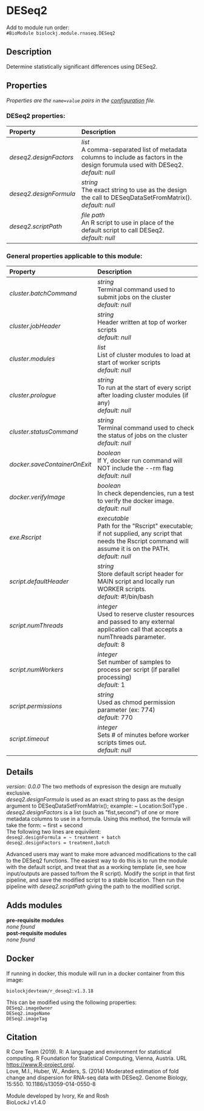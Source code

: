 # DESeq2
Add to module run order:                    
`#BioModule biolockj.module.rnaseq.DESeq2`

## Description 
Determine statistically significant differences using DESeq2.

## Properties 
*Properties are the `name=value` pairs in the [configuration](../../../Configuration#properties) file.*                   

### DESeq2 properties: 
| Property| Description |
| :--- | :--- |
| *deseq2.designFactors* | _list_ <br>A comma-separated list of metadata columns to include as factors in the design forumula used with DESeq2.<br>*default:*  *null* |
| *deseq2.designFormula* | _string_ <br>The exact string to use as the design the call to DESeqDataSetFromMatrix().<br>*default:*  *null* |
| *deseq2.scriptPath* | _file path_ <br>An R script to use in place of the default script to call DESeq2.<br>*default:*  *null* |

### General properties applicable to this module: 
| Property| Description |
| :--- | :--- |
| *cluster.batchCommand* | _string_ <br>Terminal command used to submit jobs on the cluster<br>*default:*  *null* |
| *cluster.jobHeader* | _string_ <br>Header written at top of worker scripts<br>*default:*  *null* |
| *cluster.modules* | _list_ <br>List of cluster modules to load at start of worker scripts<br>*default:*  *null* |
| *cluster.prologue* | _string_ <br>To run at the start of every script after loading cluster modules (if any)<br>*default:*  *null* |
| *cluster.statusCommand* | _string_ <br>Terminal command used to check the status of jobs on the cluster<br>*default:*  *null* |
| *docker.saveContainerOnExit* | _boolean_ <br>If Y, docker run command will NOT include the --rm flag<br>*default:*  *null* |
| *docker.verifyImage* | _boolean_ <br>In check dependencies, run a test to verify the docker image.<br>*default:*  *null* |
| *exe.Rscript* | _executable_ <br>Path for the "Rscript" executable; if not supplied, any script that needs the Rscript command will assume it is on the PATH.<br>*default:*  *null* |
| *script.defaultHeader* | _string_ <br>Store default script header for MAIN script and locally run WORKER scripts.<br>*default:*  #!/bin/bash |
| *script.numThreads* | _integer_ <br>Used to reserve cluster resources and passed to any external application call that accepts a numThreads parameter.<br>*default:*  8 |
| *script.numWorkers* | _integer_ <br>Set number of samples to process per script (if parallel processing)<br>*default:*  1 |
| *script.permissions* | _string_ <br>Used as chmod permission parameter (ex: 774)<br>*default:*  770 |
| *script.timeout* | _integer_ <br>Sets # of minutes before worker scripts times out.<br>*default:*  *null* |

## Details 
_version: 0.0.0_ 
The two methods of expresison the design are mutually exclusive.<br>*deseq2.designFormula* is used as an exact string to pass as the design argument to DESeqDataSetFromMatrix(); example:  ~ Location:SoilType . *deseq2.designFactors* is a list (such as "fist,second") of one or more metadata columns to use in a formula. Using this method, the formula will take the form:  ~ first + second  <br>The following two lines are equivilent:<br>`deseq2.designFormula = ~ treatment + batch`<br>`deseq2.designFactors = treatment,batch `

Advanced users may want to make more advanced modifications to the call to the DESeq2 functions.  The easiest way to do this is to run the module with the default script, and treat that as a working template (ie, see how input/outputs are passed to/from the R script).  Modify the script in that first pipeline, and save the modified script to a stable location.  Then run the pipeline with *deseq2.scriptPath* giving the path to the modified script.

## Adds modules 
**pre-requisite modules**                    
*none found*                   
**post-requisite modules**                    
*none found*                   

## Docker 
If running in docker, this module will run in a docker container from this image:<br>
```
biolockjdevteam/r_deseq2:v1.3.18
```
This can be modified using the following properties:<br>
`DESeq2.imageOwner`<br>
`DESeq2.imageName`<br>
`DESeq2.imageTag`<br>

## Citation 
R Core Team (2019). R: A language and environment for statistical computing. R Foundation for Statistical Computing, Vienna, Austria. URL https://www.R-project.org/.                   
Love, M.I., Huber, W., Anders, S. (2014) Moderated estimation of fold change and dispersion for RNA-seq data with DESeq2. Genome Biology, 15:550. 10.1186/s13059-014-0550-8                   
                   
Module developed by Ivory, Ke and Rosh                   
BioLockJ v1.4.0

